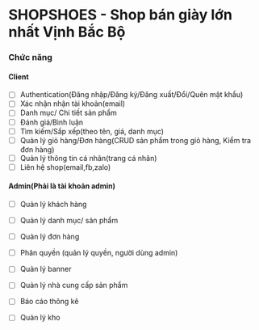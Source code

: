 # SHOPSHOES - Shop bán giày lớn nhất Vịnh Bắc Bộ

### Chức năng

#### Client

- [ ] Authentication(Đăng nhập/Đăng ký/Đăng xuất/Đổi/Quên mật khẩu)
- [ ] Xác nhận nhận tài khoản(email)
- [ ] Danh mục/ Chi tiết sản phẩm
- [ ] Đánh giá/Bình luận
- [ ] Tìm kiếm/Sắp xếp(theo tên, giá, danh mục)
- [ ] Quản lý giỏ hàng/Đơn hàng(CRUD sản phẩm trong giỏ hàng, Kiểm tra đơn hàng)
- [ ] Quản lý thông tin cá nhân(trang cá nhân)
- [ ] Liên hệ shop(email,fb,zalo)

#### Admin(Phải là tài khoản admin)

- [ ] Quản lý khách hàng
- [ ] Quản lý danh mục/ sản phẩm
- [ ] Quản lý đơn hàng
- [ ] Phân quyền (quản lý quyền, người dùng admin)
- [ ] Quản lý banner
- [ ] Quản lý nhà cung cấp sản phẩm
- [ ] Báo cáo thông kê
- [ ] Quản lý kho

